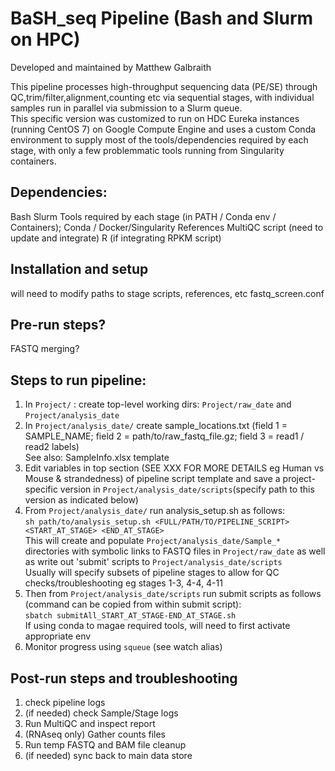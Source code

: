 # BaSH_seq Pipeline (**B**ash **a**nd **S**lurm on HPC)  

Developed and maintained by Matthew Galbraith  

This pipeline processes high-throughput sequencing data (PE/SE) through QC,trim/filter,alignment,counting etc via sequential stages, with individual samples run in parallel via submission to a Slurm queue.  
This specific version was customized to run on HDC Eureka instances (running CentOS 7) on Google Compute Engine and uses a custom Conda environment to supply most of the tools/dependencies required by each stage, with only a few problemmatic tools running from Singularity containers.


## Dependencies:
Bash
Slurm
Tools required by each stage (in PATH / Conda env / Containers); Conda / Docker/Singularity
References
MultiQC script (need to update and integrate)
R (if integrating RPKM script)

## Installation and setup  
will need to modify paths to stage scripts, references, etc
fastq_screen.conf


## Pre-run steps?
FASTQ merging?


## Steps to run pipeline:  
1) In `Project/` : create top-level working dirs: `Project/raw_date` and `Project/analysis_date`  
2) In `Project/analysis_date/` create sample_locations.txt (field 1 = SAMPLE_NAME; field 2 = path/to/raw_fastq_file.gz; field 3 = read1 / read2 labels)  
    See also: SampleInfo.xlsx template
3) Edit variables in top section (SEE XXX FOR MORE DETAILS eg Human vs Mouse & strandedness) of pipeline script template and save a project-specific version in `Project/analysis_date/scripts`(specify path to this version as indicated below)  
4) From `Project/analysis_date/` run analysis_setup.sh as follows:  
```sh path/to/analysis_setup.sh <FULL/PATH/TO/PIPELINE_SCRIPT> <START_AT_STAGE> <END_AT_STAGE>```  
	This will create and populate `Project/analysis_date/Sample_*` directories with symbolic links to FASTQ files in `Project/raw_date` as well as write out 'submit' scripts to `Project/analysis_date/scripts`  
	Usually will specify subsets of pipeline stages to allow for QC checks/troubleshooting eg stages 1-3, 4-4, 4-11  
5) Then from `Project/analysis_date/scripts` run submit scripts as follows (command can be copied from within submit script):  
```sbatch submitAll_START_AT_STAGE-END_AT_STAGE.sh```  
    If using conda to magae required tools, will need to first activate appropriate env  
6) Monitor progress using `squeue` (see watch alias)


## Post-run steps and troubleshooting  
1) check pipeline logs
2) (if needed) check Sample/Stage logs
3) Run MultiQC and inspect report
4) (RNAseq only) Gather counts files 
5) Run temp FASTQ and BAM file cleanup
6) (if needed) sync back to main data store